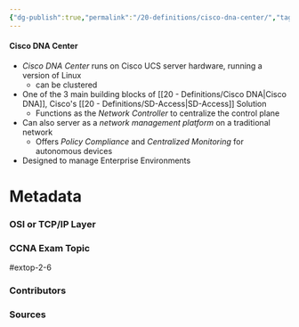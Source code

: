 ```yaml
---
{"dg-publish":true,"permalink":"/20-definitions/cisco-dna-center/","tags":["defs_ccna"]}
---
```


#### Cisco DNA Center
- *Cisco DNA Center* runs on Cisco UCS server hardware, running a version of Linux
	- can be clustered
- One of the 3 main building blocks of [[20 - Definitions/Cisco DNA\|Cisco DNA]], Cisco's [[20 - Definitions/SD-Access\|SD-Access]] Solution
	- Functions as the *Network Controller* to centralize the control plane
- Can also server as a *network management platform* on a traditional network
	- Offers *Policy Compliance* and *Centralized Monitoring* for autonomous devices
- Designed to manage Enterprise Environments





# Metadata
### OSI or TCP/IP Layer

### CCNA Exam Topic
#extop-2-6
### Contributors

### Sources

